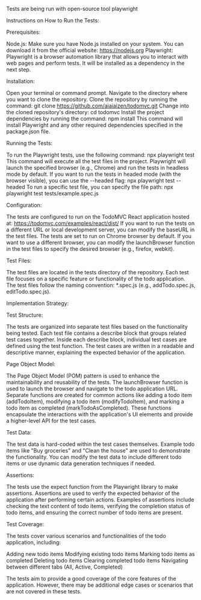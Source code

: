 Tests are being run with open-source tool playwright 

Instructions on How to Run the Tests:

Prerequisites:

Node.js: Make sure you have Node.js installed on your system. You can download it from the official website: https://nodejs.org
Playwright: Playwright is a browser automation library that allows you to interact with web pages and perform tests. It will be installed as a dependency in the next step.


Installation:

Open your terminal or command prompt.
Navigate to the directory where you want to clone the repository.
Clone the repository by running the command: git clone https://github.com/aiaiaizen/todomvc.git
Change into the cloned repository's directory: cd todomvc
Install the project dependencies by running the command: npm install
This command will install Playwright and any other required dependencies specified in the package.json file.


Running the Tests:

To run the Playwright tests, use the following command: npx playwright test
This command will execute all the test files in the project.
Playwright will launch the specified browser (e.g., Chrome) and run the tests in headless mode by default.
If you want to run the tests in headed mode (with the browser visible), you can use the --headed flag: npx playwright test --headed
To run a specific test file, you can specify the file path: npx playwright test tests/example.spec.js


Configuration:

The tests are configured to run on the TodoMVC React application hosted at: https://todomvc.com/examples/react/dist/
If you want to run the tests on a different URL or local development server, you can modify the baseURL in the test files.
The tests are set to run on Chrome browser by default. If you want to use a different browser, you can modify the launchBrowser function in the test files to specify the desired browser (e.g., firefox, webkit).


Test Files:

The test files are located in the tests directory of the repository.
Each test file focuses on a specific feature or functionality of the todo application.
The test files follow the naming convention: *.spec.js (e.g., addTodo.spec.js, editTodo.spec.js).



Implementation Strategy:

Test Structure:

The tests are organized into separate test files based on the functionality being tested.
Each test file contains a describe block that groups related test cases together.
Inside each describe block, individual test cases are defined using the test function.
The test cases are written in a readable and descriptive manner, explaining the expected behavior of the application.


Page Object Model:

The Page Object Model (POM) pattern is used to enhance the maintainability and reusability of the tests.
The launchBrowser function is used to launch the browser and navigate to the todo application URL.
Separate functions are created for common actions like adding a todo item (addTodoItem), modifying a todo item (modifyTodoItem), and marking a todo item as completed (markTodoAsCompleted).
These functions encapsulate the interactions with the application's UI elements and provide a higher-level API for the test cases.


Test Data:

The test data is hard-coded within the test cases themselves.
Example todo items like "Buy groceries" and "Clean the house" are used to demonstrate the functionality.
You can modify the test data to include different todo items or use dynamic data generation techniques if needed.


Assertions:

The tests use the expect function from the Playwright library to make assertions.
Assertions are used to verify the expected behavior of the application after performing certain actions.
Examples of assertions include checking the text content of todo items, verifying the completion status of todo items, and ensuring the correct number of todo items are present.


Test Coverage:

The tests cover various scenarios and functionalities of the todo application, including:

Adding new todo items
Modifying existing todo items
Marking todo items as completed
Deleting todo items
Clearing completed todo items
Navigating between different tabs (All, Active, Completed)


The tests aim to provide a good coverage of the core features of the application.
However, there may be additional edge cases or scenarios that are not covered in these tests.
